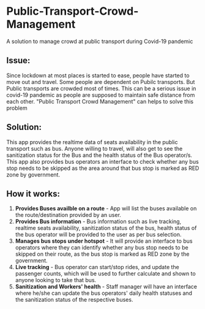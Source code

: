 # Public-Transport-Crowd-Management
A solution to manage crowd at public transport during Covid-19 pandemic

## Issue:
Since lockdown at most places is started to ease, people have started to move out and travel. Some people are dependent on Pubilc transports. But Public transports are crowded most of times. This can be a serious issue in covid-19 pandemic as people are supposed to maintain safe distance from each other. "Public Transport Crowd Management" can helps to solve this problem

## Solution: 
This app provides the realtime data of seats availability in the public transport such as bus. Anyone willing to travel, will also get to see the sanitization status for the Bus and the health status of the Bus operator/s. This app also provides bus operators an interface to check whether any bus stop needs to be skipped as the area around that bus stop is marked as RED zone by government.

## How it works: 
1. **Provides Buses availble on a route** - App will list the buses available on the route/destination provided by an user.
2. **Provides Bus information** - Bus information such as live tracking, realtime seats availability, sanitization status of the bus, health status of the bus operator will be provided to the user as per bus selection.
3. **Manages bus stops under hotspot** - It will provide an interface to bus operators where they can identify whether any bus stop needs to be skipped on their route, as the bus stop is marked as RED zone by the government.
4. **Live tracking** - Bus operator can start/stop rides, and update the passenger counts, which will be used to further calculate and shown to anyone looking to take that bus.
5. **Sanitization and Workers' health** - Staff manager will have an interface where he/she can update the bus operators' daily health statuses and the sanitization status of the respective buses.
